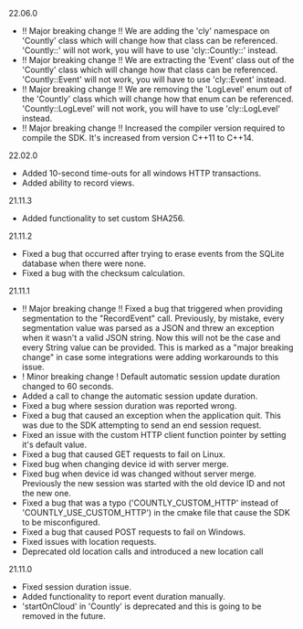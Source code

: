 22.06.0
* !! Major breaking change !! We are adding the 'cly' namespace on 'Countly' class which will change how that class can be referenced. 'Countly::' will not work, you will have to use 'cly::Countly::' instead.
* !! Major breaking change !! We are extracting the 'Event' class out of the 'Countly' class which will change how that class can be referenced. 'Countly::Event' will not work, you will have to use 'cly::Event' instead.
* !! Major breaking change !! We are removing the 'LogLevel' enum out of the 'Countly' class which will change how that enum can be referenced. 'Countly::LogLevel' will not work, you will have to use 'cly::LogLevel' instead.
* !! Major breaking change !! Increased the compiler version required to compile the SDK. It's increased from version C++11 to C++14.


22.02.0
* Added 10-second time-outs for all windows HTTP transactions.
* Added ability to record views.

21.11.3
* Added functionality to set custom SHA256.

21.11.2
* Fixed a bug that occurred after trying to erase events from the SQLite database when there were none.
* Fixed a bug with the checksum calculation.

21.11.1
* !! Major breaking change !! Fixed a bug that triggered when providing segmentation to the "RecordEvent" call. Previously, by mistake, every segmentation value was parsed as a JSON and threw an exception when it wasn't a valid JSON string. Now this will not be the case and every String value can be provided. This is marked as a "major breaking change" in case some integrations were adding workarounds to this issue.
* ! Minor breaking change ! Default automatic session update duration changed to 60 seconds.
* Added a call to change the automatic session update duration.
* Fixed a bug where session duration was reported wrong.
* Fixed a bug that caused an exception when the application quit. This was due to the SDK attempting to send an end session request.
* Fixed an issue with the custom HTTP client function pointer by setting it's default value.
* Fixed a bug that caused GET requests to fail on Linux.
* Fixed bug when changing device id with server merge.
* Fixed bug when device id was changed without server merge. Previously the new session was started with the old device ID and not the new one.
* Fixed a bug that was a typo ('COUNTLY_CUSTOM_HTTP' instead of 'COUNTLY_USE_CUSTOM_HTTP') in the cmake file that cause the SDK to be misconfigured. 
* Fixed a bug that caused POST requests to fail on Windows.
* Fixed issues with location requests.
* Deprecated old location calls and introduced a new location call

21.11.0
* Fixed session duration issue.
* Added functionality to report event duration manually.
* 'startOnCloud' in 'Countly' is deprecated and this is going to be removed in the future.
